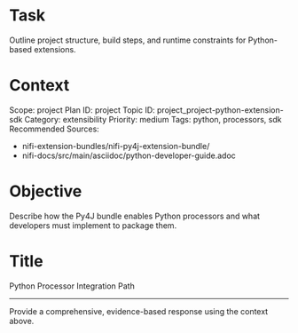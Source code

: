 # Task
Outline project structure, build steps, and runtime constraints for Python-based extensions.

# Context
Scope: project
Plan ID: project
Topic ID: project_project-python-extension-sdk
Category: extensibility
Priority: medium
Tags: python, processors, sdk
Recommended Sources:
- nifi-extension-bundles/nifi-py4j-extension-bundle/
- nifi-docs/src/main/asciidoc/python-developer-guide.adoc

# Objective
Describe how the Py4J bundle enables Python processors and what developers must implement to package them.

# Title
Python Processor Integration Path

---
Provide a comprehensive, evidence-based response using the context above.

